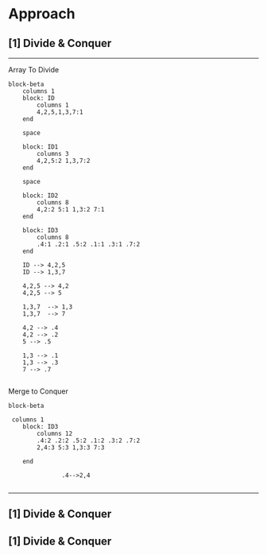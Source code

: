 # Approach

## [1] Divide & Conquer

---
Array To Divide
```mermaid
block-beta
    columns 1
    block: ID
        columns 1
        4,2,5,1,3,7:1
    end

    space

    block: ID1
        columns 3
        4,2,5:2 1,3,7:2
    end

    space

    block: ID2
        columns 8
        4,2:2 5:1 1,3:2 7:1
    end

    block: ID3
        columns 8
        .4:1 .2:1 .5:2 .1:1 .3:1 .7:2
    end

    ID --> 4,2,5
    ID --> 1,3,7
    
    4,2,5 --> 4,2
    4,2,5 --> 5
    
    1,3,7  --> 1,3
    1,3,7  --> 7
    
    4,2 --> .4
    4,2 --> .2
    5 --> .5
    
    1,3 --> .1
    1,3 --> .3
    7 --> .7


```
Merge to Conquer

```mermaid
block-beta
    
 columns 1
    block: ID3
        columns 12
        .4:2 .2:2 .5:2 .1:2 .3:2 .7:2
        2,4:3 5:3 1,3:3 7:3 
        
    end
    
               .4-->2,4


```





---



## [1] Divide & Conquer
## [1] Divide & Conquer

